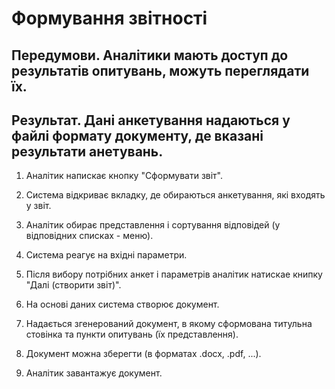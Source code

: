 # Формування звітності

## Передумови. Аналітики мають доступ до результатів опитувань, можуть переглядати їх.

## Результат. Дані анкетування надаються у файлі формату документу, де вказані результати анетувань.

1. Аналітик напискає кнопку "Сформувати звіт".

2. Система відкриває вкладку, де обираються анкетування, які входять у звіт.

3. Аналітик обирає представлення і сортування відповідей (у відповідних списках - меню).

4. Система реагує на вхідні параметри.

4. Після вибору потрібних анкет і параметрів аналітик натискае книпку "Далі (створити звіт)".

5. На основі даних система створює документ.

6. Надається згенерований документ, в якому сформована титульна стовінка та пункти опитувань (їх представлення).

7. Документ можна зберегти (в форматах .docx, .pdf, ...).

8. Аналітик завантажує документ.
